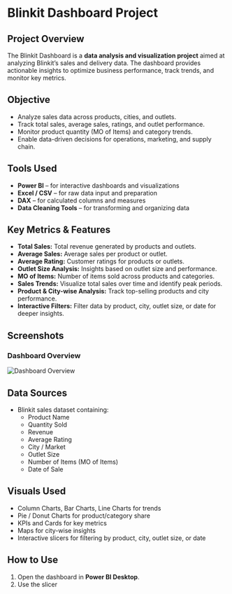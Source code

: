 # Blinkit Dashboard Project

## Project Overview
The Blinkit Dashboard is a **data analysis and visualization project** aimed at analyzing Blinkit’s sales and delivery data. The dashboard provides actionable insights to optimize business performance, track trends, and monitor key metrics.  

## Objective
- Analyze sales data across products, cities, and outlets.  
- Track total sales, average sales, ratings, and outlet performance.  
- Monitor product quantity (MO of Items) and category trends.  
- Enable data-driven decisions for operations, marketing, and supply chain.  

## Tools Used
- **Power BI** – for interactive dashboards and visualizations  
- **Excel / CSV** – for raw data input and preparation  
- **DAX** – for calculated columns and measures  
- **Data Cleaning Tools** – for transforming and organizing data  

## Key Metrics & Features
- **Total Sales:** Total revenue generated by products and outlets.  
- **Average Sales:** Average sales per product or outlet.  
- **Average Rating:** Customer ratings for products or outlets.  
- **Outlet Size Analysis:** Insights based on outlet size and performance.  
- **MO of Items:** Number of items sold across products and categories.  
- **Sales Trends:** Visualize total sales over time and identify peak periods.  
- **Product & City-wise Analysis:** Track top-selling products and city performance.  
- **Interactive Filters:** Filter data by product, city, outlet size, or date for deeper insights.  

## Screenshots
### Dashboard Overview
![Dashboard Overview]()

## Data Sources
- Blinkit sales dataset containing:  
  - Product Name  
  - Quantity Sold  
  - Revenue  
  - Average Rating  
  - City / Market  
  - Outlet Size  
  - Number of Items (MO of Items)  
  - Date of Sale  

## Visuals Used
- Column Charts, Bar Charts, Line Charts for trends  
- Pie / Donut Charts for product/category share  
- KPIs and Cards for key metrics  
- Maps for city-wise insights  
- Interactive slicers for filtering by product, city, outlet size, or date  

## How to Use
1. Open the dashboard in **Power BI Desktop**.  
2. Use the slicer
